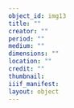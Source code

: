 ```yaml
---
object_id: img13
title: ""
creator: ""
period: ""
medium: ""
dimensions: ""
location: ""
credit: ""
thumbnail: 
iiif_manifest: 
layout: object
---
```



